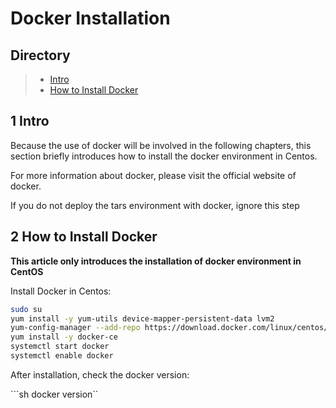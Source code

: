 # Docker Installation

## Directory

> * [Intro]()
> * [How to Install Docker]()

## 1 Intro <a id="chapter-1"></a>

Because the use of docker will be involved in the following chapters, this section briefly introduces how to install the docker environment in Centos.

For more information about docker, please visit the official website of docker.

If you do not deploy the tars environment with docker, ignore this step


## 2 How to Install Docker <a id="chapter-2"></a>

**This article only introduces the installation of docker environment in CentOS**

Install Docker in Centos:

```bash
sudo su
yum install -y yum-utils device-mapper-persistent-data lvm2
yum-config-manager --add-repo https://download.docker.com/linux/centos/docker-ce.repo
yum install -y docker-ce 
systemctl start docker
systemctl enable docker
```

After installation, check the docker version:

```sh docker version``

